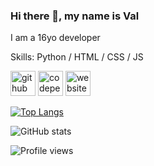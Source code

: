 ### Hi there 👋, my name is Val

I am a 16yo developer

Skills: Python / HTML / CSS / JS



[<img src='https://cdn.jsdelivr.net/npm/simple-icons@3.0.1/icons/github.svg' alt='github' height='40'>](https://github.com/valdemort74)  [<img src='https://cdn.jsdelivr.net/npm/simple-icons@3.0.1/icons/codepen.svg' alt='codepen' height='40'>](https://codepen.io/valdemort74)  [<img src='https://cdn.jsdelivr.net/npm/simple-icons@3.0.1/icons/icloud.svg' alt='website' height='40'>](valweb.space)  

[![Top Langs](https://github-readme-stats.vercel.app/api/top-langs/?username=valdemort74)](https://github.com/anuraghazra/github-readme-stats)

![GitHub stats](https://github-readme-stats.vercel.app/api?username=valdemort74&show_icons=true)  

![Profile views](https://gpvc.arturio.dev/valdemort74)  
